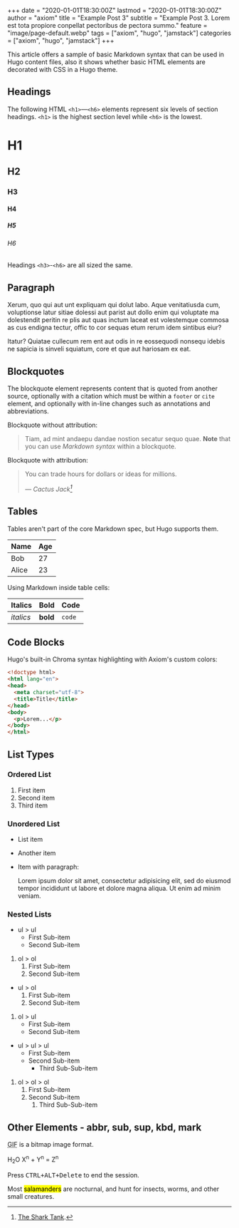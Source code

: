 +++
date = "2020-01-01T18:30:00Z"
lastmod = "2020-01-01T18:30:00Z"
author = "axiom"
title = "Example Post 3"
subtitle = "Example Post 3. Lorem est tota propiore conpellat pectoribus de pectora summo."
feature = "image/page-default.webp"
tags = ["axiom", "hugo", "jamstack"]
categories = ["axiom", "hugo", "jamstack"]
+++

This article offers a sample of basic Markdown syntax that can be used in Hugo content files, also it shows whether basic HTML elements are decorated with CSS in a Hugo theme.

## Headings

The following HTML `<h1>`—`<h6>` elements represent six levels of section headings. `<h1>` is the highest section level while `<h6>` is the lowest.

# H1
## H2
### H3
#### H4
##### H5
###### H6

Headings `<h3>`-`<h6>` are all sized the same.

## Paragraph

Xerum, quo qui aut unt expliquam qui dolut labo. Aque venitatiusda cum, voluptionse latur sitiae dolessi aut parist aut dollo enim qui voluptate ma dolestendit peritin re plis aut quas inctum laceat est volestemque commosa as cus endigna tectur, offic to cor sequas etum rerum idem sintibus eiur?

Itatur? Quiatae cullecum rem ent aut odis in re eossequodi nonsequ idebis ne sapicia is sinveli squiatum, core et que aut hariosam ex eat.

## Blockquotes

The blockquote element represents content that is quoted from another source, optionally with a citation which must be within a `footer` or `cite` element, and optionally with in-line changes such as annotations and abbreviations.

Blockquote without attribution:

> Tiam, ad mint andaepu dandae nostion secatur sequo quae.
> **Note** that you can use *Markdown syntax* within a blockquote.

Blockquote with attribution:

> You can trade hours for dollars or ideas for millions.</p>
> — <cite>Cactus Jack[^1]</cite>

[^1]: [The Shark Tank](https://www.example.com/).

## Tables

Tables aren't part of the core Markdown spec, but Hugo supports them.

   Name | Age
--------|------
    Bob | 27
  Alice | 23

Using Markdown inside table cells:

| Italics   | Bold     | Code   |
| --------  | -------- | ------ |
| *italics* | **bold** | `code` |

## Code Blocks

Hugo's built-in Chroma syntax highlighting with Axiom's custom colors:

```html
<!doctype html>
<html lang="en">
<head>
  <meta charset="utf-8">
  <title>Title</title>
</head>
<body>
  <p>Lorem...</p>
</body>
</html>
```

## List Types

### Ordered List

1. First item
2. Second item
3. Third item

### Unordered List

* List item
* Another item
* Item with paragraph:

  Lorem ipsum dolor sit amet, consectetur adipisicing elit, sed do eiusmod tempor incididunt ut labore et dolore magna aliqua. Ut enim ad minim veniam.

### Nested Lists

* ul > ul
    * First Sub-item
    * Second Sub-item

1. ol > ol
    1. First Sub-item
    1. Second Sub-item

* ul > ol
    1. First Sub-item
    1. Second Sub-item

1. ol > ul
    * First Sub-item
    * Second Sub-item

* ul > ul > ul
    * First Sub-item
    * Second Sub-item
        * Third Sub-Sub-item

1. ol > ol > ol
    1. First Sub-item
    1. Second Sub-item
        1. Third Sub-Sub-item

## Other Elements - abbr, sub, sup, kbd, mark

<abbr title="Graphics Interchange Format">GIF</abbr> is a bitmap image format.

H<sub>2</sub>O X<sup>n</sup> + Y<sup>n</sup> = Z<sup>n</sup>

Press <kbd><kbd>CTRL</kbd>+<kbd>ALT</kbd>+<kbd>Delete</kbd></kbd> to end the session.

Most <mark>salamanders</mark> are nocturnal, and hunt for insects, worms, and other small creatures.
